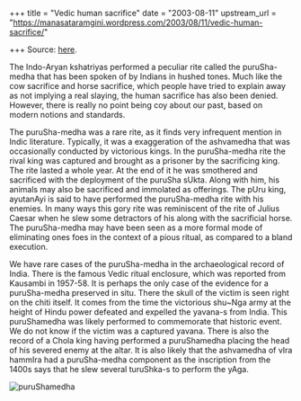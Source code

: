 +++
title = "Vedic human sacrifice"
date = "2003-08-11"
upstream_url = "https://manasataramgini.wordpress.com/2003/08/11/vedic-human-sacrifice/"

+++
Source: [here](https://manasataramgini.wordpress.com/2003/08/11/vedic-human-sacrifice/).

The Indo-Aryan kshatriyas performed a peculiar rite called the
puruSha-medha that has been spoken of by Indians in hushed tones. Much
like the cow sacrifice and horse sacrifice, which people have tried to
explain away as not implying a real slaying, the human sacrifice has
also been denied. However, there is really no point being coy about our
past, based on modern notions and standards.

The puruSha-medha was a rare rite, as it finds very infrequent mention
in Indic literature. Typically, it was a exaggeration of the ashvamedha
that was occasionally conducted by victorious kings. In the
puruSha-medha rite the rival king was captured and brought as a prisoner
by the sacrificing king. The rite lasted a whole year. At the end of it
he was smothered and sacrificed with the deployment of the puruSha
sUkta. Along with him, his animals may also be sacrificed and immolated
as offerings. The pUru king, ayutanAyi is said to have performed the
puruSha-medha rite with his enemies. In many ways this gory rite was
reminiscent of the rite of Julius Caesar when he slew some detractors of
his along with the sacrificial horse. The puruSha-medha may have been
seen as a more formal mode of eliminating ones foes in the context of a
pious ritual, as compared to a bland execution.

We have rare cases of the puruSha-medha in the archaeological record of
India. There is the famous Vedic ritual enclosure, which was reported
from Kausambi in 1957-58. It is perhaps the only case of the evidence
for a puruSha-medha preserved in situ. There the skull of the victim is
seen right on the chiti itself. It comes from the time the victorious
shu\~Nga army at the height of Hindu power defeated and expelled the
yavana-s from India. This puruShamedha was likely performed to
commemorate that historic event. We do not know if the victim was a
captured yavana. There is also the record of a Chola king having
performed a puruShamedha placing the head of his severed enemy at the
altar. It is also likely that the ashvamedha of vIra hammIra had a
puruSha-medha component as the inscription from the 1400s says that he
slew several turuShka-s to perform the yAga.

![puruShamedha](https://manasataramgini.files.wordpress.com/2003/08/purushamedha.jpg?w=640)

